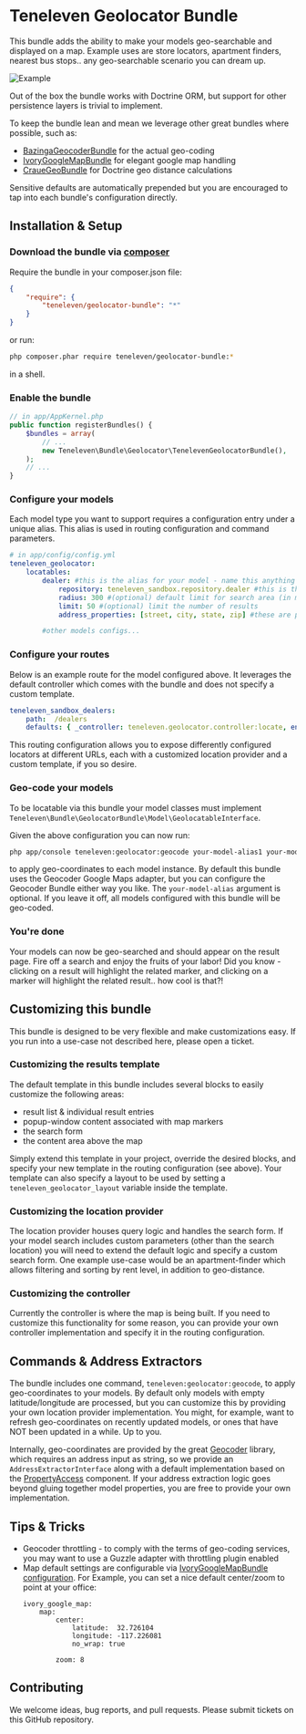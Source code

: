 Teneleven Geolocator Bundle
===========================

This bundle adds the ability to make your models geo-searchable and displayed on a map.
Example uses are store locators, apartment finders, nearest bus stops.. any geo-searchable scenario you can dream up.

![Example](https://f.cloud.github.com/assets/624921/2199113/430a8236-98d1-11e3-8c9e-1e4aad3eacee.JPG)

Out of the box the bundle works with Doctrine ORM, but support for other persistence layers is trivial to implement.

To keep the bundle lean and mean we leverage other great bundles where possible, such as:

 * [BazingaGeocoderBundle](http://github.com/willdurand/Geocoder) for the actual geo-coding
 * [IvoryGoogleMapBundle](https://github.com/egeloen/IvoryGoogleMapBundle) for elegant google map handling
 * [CraueGeoBundle](https://raw2.github.com/craue/CraueGeoBundle) for Doctrine geo distance calculations

Sensitive defaults are automatically prepended but you are encouraged to tap into each bundle's configuration directly.

## Installation & Setup

### Download the bundle via [composer](http://getcomposer.org)

Require the bundle in your composer.json file:

```json
{
    "require": {
        "teneleven/geolocator-bundle": "*"
    }
}
```

or run:

```sh
php composer.phar require teneleven/geolocator-bundle:*
```

in a shell.

### Enable the bundle

```php
// in app/AppKernel.php
public function registerBundles() {
	$bundles = array(
		// ...
		new Teneleven\Bundle\Geolocator\TenelevenGeolocatorBundle(),
	);
	// ...
}
```

### Configure your models

Each model type you want to support requires a configuration entry under a unique alias. This alias is used in routing configuration and command parameters.

```yml
# in app/config/config.yml
teneleven_geolocator:
    locatables:
        dealer: #this is the alias for your model - name this anything you like
            repository: teneleven_sandbox.repository.dealer #this is the service ID of the repository for this model
            radius: 300 #(optional) default limit for search area (in miles)
            limit: 50 #(optional) limit the number of results
            address_properties: [street, city, state, zip] #these are properties of your model which together make up a geo-coder-friendly address

        #other models configs...
```

### Configure your routes

Below is an example route for the model configured above. It leverages the default controller which comes with the bundle and does not specify a custom template.

```yml
teneleven_sandbox_dealers:
    path:  /dealers
    defaults: { _controller: teneleven.geolocator.controller:locate, entity: dealer, template: ~ }
```

This routing configuration allows you to expose differently configured locators at different URLs, each with a customized location provider and a custom template, if you so desire.

### Geo-code your models

To be locatable via this bundle your model classes must implement ```Teneleven\Bundle\GeolocatorBundle\Model\GeolocatableInterface```.

Given the above configuration you can now run:

```sh
php app/console teneleven:geolocator:geocode your-model-alias1 your-model-alias2...
```

to apply geo-coordinates to each model instance. By default this bundle uses the Geocoder Google Maps adapter, but you can configure the Geocoder Bundle either way you like.
The ```your-model-alias``` argument is optional. If you leave it off, all models configured with this bundle will be geo-coded.

### You're done

Your models can now be geo-searched and should appear on the result page. Fire off a search and enjoy the fruits of your labor!
Did you know - clicking on a result will highlight the related marker, and clicking on a marker will highlight the related result.. how cool is that?!

## Customizing this bundle

This bundle is designed to be very flexible and make customizations easy. If you run into a use-case not described here, please open a ticket.

### Customizing the results template

The default template in this bundle includes several blocks to easily customize the following areas:

 * result list & individual result entries
 * popup-window content associated with map markers
 * the search form
 * the content area above the map

Simply extend this template in your project, override the desired blocks, and specify your new template in the routing configuration (see above).
Your template can also specify a layout to be used by setting a ```teneleven_geolocator_layout``` variable inside the template.

### Customizing the location provider

The location provider houses query logic and handles the search form.
If your model search includes custom parameters (other than the search location) you will need to extend the default logic and specify a custom search form.
One example use-case would be an apartment-finder which allows filtering and sorting by rent level, in addition to geo-distance.

### Customizing the controller

Currently the controller is where the map is being built. If you need to customize this functionality for some reason, you can provide your own controller implementation and specify it in the routing configuration.

## Commands & Address Extractors

The bundle includes one command, ```teneleven:geolocator:geocode```, to apply geo-coordinates to your models.
By default only models with empty latitude/longitude are processed, but you can customize this by providing your own location provider implementation.
You might, for example, want to refresh geo-coordinates on recently updated models, or ones that have NOT been updated in a while. Up to you.

Internally, geo-coordinates are provided by the great [Geocoder](https://github.com/willdurand/Geocoder) library, which requires an address input as string,
so we provide an ```AddressExtractorInterface``` along with a default implementation based on the [PropertyAccess](https://github.com/symfony/PropertyAccess) component.
If your address extraction logic goes beyond gluing together model properties, you are free to provide your own implementation.

## Tips & Tricks

 * Geocoder throttling - to comply with the terms of geo-coding services, you may want to use a Guzzle adapter with throttling plugin enabled
 * Map default settings are configurable via [IvoryGoogleMapBundle configuration](https://github.com/egeloen/IvoryGoogleMapBundle/blob/master/Resources/doc/usage/map.md).
   For Example, you can set a nice default center/zoom to point at your office:
   ```
   ivory_google_map:
       map:
           center:
               latitude:  32.726104
               longitude: -117.226081
               no_wrap: true

           zoom: 8
   ```

## Contributing

We welcome ideas, bug reports, and pull requests. Please submit tickets on this GitHub repository.
